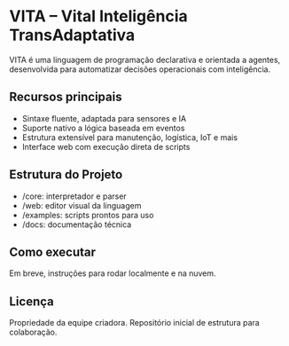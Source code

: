 # VITA – Vital Inteligência TransAdaptativa

VITA é uma linguagem de programação declarativa e orientada a agentes, desenvolvida para automatizar decisões operacionais com inteligência.

## Recursos principais
- Sintaxe fluente, adaptada para sensores e IA
- Suporte nativo a lógica baseada em eventos
- Estrutura extensível para manutenção, logística, IoT e mais
- Interface web com execução direta de scripts

## Estrutura do Projeto
- /core: interpretador e parser
- /web: editor visual da linguagem
- /examples: scripts prontos para uso
- /docs: documentação técnica

## Como executar
Em breve, instruções para rodar localmente e na nuvem.

## Licença
Propriedade da equipe criadora. Repositório inicial de estrutura para colaboração.
